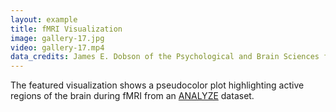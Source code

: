 ```yaml
---
layout: example
title: fMRI Visualization 
image: gallery-17.jpg
video: gallery-17.mp4
data_credits: James E. Dobson of the Psychological and Brain Sciences faculty at Dartmouth College.
---
```

The featured visualization shows a pseudocolor plot highlighting active regions 
of the brain during fMRI from an [ANALYZE](https://analyzedirect.com) dataset.
